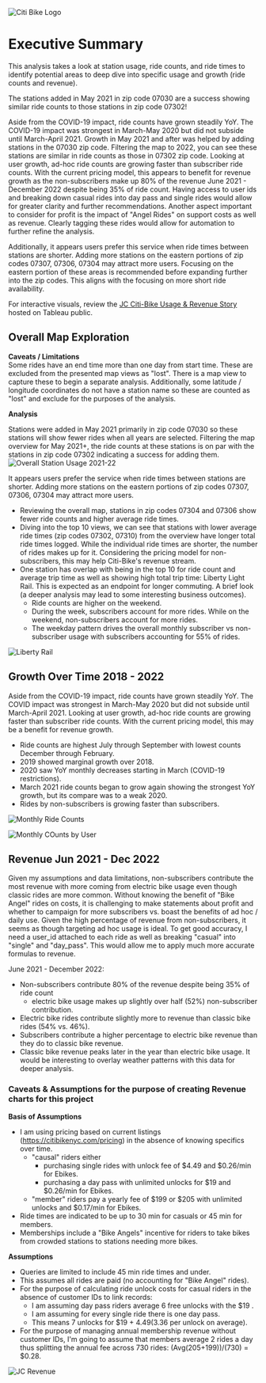 ![Citi Bike Logo](Images/Citi-Bike_Logo.png)

# Executive Summary
 This analysis takes a look at station usage, ride counts, and ride times to identify potential areas to deep dive into specific usage and growth (ride counts and revenue).

The stations added in May 2021 in zip code 07030 are a success showing similar ride counts to those stations in zip code 07302! 

Aside from the COVID-19 impact, ride counts have grown steadily YoY. The COVID-19 impact was strongest in March-May 2020 but did not subside until March-April 2021. Growth in May 2021 and after was helped by adding stations in the 07030 zip code. Filtering the map to 2022, you can see these stations are similar in ride counts as those in 07302 zip code. Looking at user growth, ad-hoc ride counts are growing faster than subscriber ride counts. With the current pricing model, this appears to benefit for revenue growth as the non-subscribers make up 80% of the revenue June 2021 - December 2022 despite being 35% of ride count. Having access to user ids and breaking down casual rides into day pass and single rides would allow for greater clarity and further recommendations. Another aspect important to consider for profit is the impact of "Angel Rides" on support costs as well as revenue. Clearly tagging these rides would allow for automation to further refine the analysis.

Additionally, it appears users prefer this service when ride times between stations are shorter. Adding more stations on the eastern portions of zip codes 07307, 07306, 07304 may attract more users. Focusing on the eastern portion of these areas is recommended before expanding further into the zip codes. This aligns with the focusing on more short ride availability. 

For interactive visuals, review the [JC Citi-Bike Usage & Revenue Story](https://public.tableau.com/app/profile/rebekah.aldrich/viz/2018-2020_JC-CitiBike_Analysis/JCCiti-BikeUsageRevenue?publish=yes) hosted on Tableau public.


## Overall Map Exploration

**Caveats / Limitations**<br>
Some rides have an end time more than one day from start time. These are excluded from the presented map views as "lost". There is a map view to capture these to begin a separate analysis. Additionally, some latitude / longitude coordinates do not have a station name so these are counted as "lost" and exclude for the purposes of the analysis.

**Analysis**<br>

Stations were added in May 2021 primarily in zip code 07030 so these stations will show fewer rides when all years are selected. Filtering the map overview for May 2021+, the ride counts at these stations is on par with the stations in zip code 07302 indicating a success for adding them. 
![Overall Station Usage 2021-22](Images/JC_station_usage_May2021_2022.png)

It appears users prefer the service when ride times between stations are shorter. Adding more stations on the eastern portions of zip codes 07307, 07306, 07304 may attract more users.
* Reviewing the overall map, stations in zip codes 07304 and 07306 show fewer ride counts and higher average ride times. 
* Diving into the top 10 views, we can see that stations with lower average ride times (zip codes 07302, 07310) from the overview have longer total ride times logged. While the individual ride times are shorter, the number of rides makes up for it. Considering the pricing model for non-subscribers, this may help Citi-Bike's revenue stream.
* One station has overlap with being in the top 10 for ride count and average trip time as well as showing high total trip time: Liberty Light Rail. This is expected as an endpoint for longer commuting. A brief look (a deeper analysis may lead to some interesting business outcomes).
    * Ride counts are higher on the weekend.
    * During the week, subscribers account for more rides. While on the weekend, non-subscribers account for more rides.
    * The weekday pattern drives the overall monthly subscriber vs non-subscriber usage with subscribers accounting for 55% of rides.

![Liberty Rail](Images/Liberty_Rail.png)

## Growth Over Time 2018 - 2022

Aside from the COVID-19 impact, ride counts have grown steadily YoY. The COVID impact was strongest in March-May 2020 but did not subside until March-April 2021. Looking at user growth, ad-hoc ride counts are growing faster than subscriber ride counts. With the current pricing model, this may be a benefit for revenue growth.
* Ride counts are highest July through September with lowest counts December through February.
* 2019 showed marginal growth over 2018.
* 2020 saw YoY monthly decreases starting in March (COVID-19 restrictions).
* March 2021 ride counts began to grow again showing the strongest YoY growth, but its compare was to a weak 2020.
* Rides by non-subscribers is growing faster than subscribers.

![Monthly Ride Counts](Images/JC_Ride_Count_2018_2022.png)


![Monthly COunts by User](Images/JC_User_Ride_Count_2018_2022.png)

## Revenue Jun 2021 - Dec 2022

Given my assumptions and data limitations, non-subscribers contribute the most revenue with more coming from electric bike usage even though classic rides are more common. Without knowing the benefit of "Bike Angel" rides on costs, it is challenging to make statements about profit and whether to campaign for more subscribers vs. boast the benefits of ad hoc / daily use. Given the high percentage of revenue from non-subscribers, it seems as though targeting ad hoc usage is ideal. To get good accuracy, I need a user_id attached to each ride as well as breaking "casual" into "single" and "day_pass". This would allow me to apply much more accurate formulas to revenue.

June 2021 - December 2022:
* Non-subscribers contribute 80% of the revenue despite being 35% of ride count
    * electric bike usage makes up slightly over half (52%) non-subscriber contribution.
* Electric bike rides contribute slightly more to revenue than classic bike rides (54% vs. 46%).
* Subscribers contribute a higher percentage to electric bike revenue than they do to classic bike revenue.
* Classic bike revenue peaks later in the year than electric bike usage. It would be interesting to overlay weather patterns with this data for deeper analysis.

### Caveats & Assumptions for the purpose of creating Revenue charts for this project
**Basis of Assumptions**<br>
* I am using pricing based on current listings (https://citibikenyc.com/pricing) in the absence of knowing specifics over time.
    * "causal" riders either
        * purchasing single rides with unlock fee of $4.49 and $0.26/min for Ebikes.
        * purchasing a day pass with unlimited unlocks for $19 and $0.26/min for Ebikes.
    * "member" riders pay a yearly fee of $199 or $205 with unlimited unlocks and $0.17/min for Ebikes.
* Ride times are indicated to be up to 30 min for casuals or 45 min for members.
* Memberships include a "Bike Angels" incentive for riders to take bikes from crowded stations to stations needing more bikes.

**Assumptions**<br>
* Queries are limited to include 45 min ride times and under.
* This assumes all rides are paid (no accounting for "Bike Angel" rides).
* For the purpose of calculating ride unlock costs for casual riders in the absence of customer IDs to link records:
    * I am assuming day pass riders average 6 free unlocks with the $19 .
    * I am assuming for every single ride there is one day pass.
    * This means 7 unlocks for $19 + $4.49 ($3.36 per unlock on average).
* For the purpose of managing annual membership revenue without customer IDs, I'm going to assume that members average 2 rides a day thus splitting the annual fee across 730 rides: (Avg($205+$199))/(730) = $0.28.

![JC Revenue](Images/JC_Revenue_Jun2021-2022.png)

